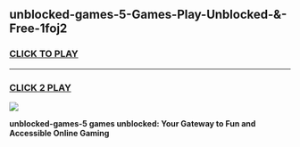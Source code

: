 
## unblocked-games-5-Games-Play-Unblocked-&-Free-1foj2
<h3>
<a href="https://premium76.site?title=unblocked-games-5&ref=24A">CLICK TO PLAY</a></h3>
<hr>

<h3>
<a href="https://premium76.site?title=unblocked-games-5&ref=24A">CLICK 2 PLAY</a>
  
</h3>

<a href="https://premium76.site?title=unblocked-games-5&ref=24A"><img src="https://clearcache.store/games.png"></a>


**unblocked-games-5 games unblocked: Your Gateway to Fun and Accessible Online Gaming**
